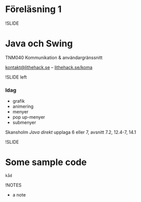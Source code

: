 # Föreläsning 1

!SLIDE

# Java och Swing

TNM040 Kommunikation & användargränssnitt

[kontakt@lithehack.se](mailto:kontakt@lithehack.se) – [lithehack.se/koma](http://lithehack.se/koma)

!SLIDE left

### Idag

* grafik
* animering
* menyer
* pop up-menyer
* submenyer

Skansholm *Java direkt* upplaga 6 eller 7, avsnitt 7.2, 12.4-7, 14.1

!SLIDE

# Some sample code

``` text/x-java
kåd
```

!NOTES

 * a note

